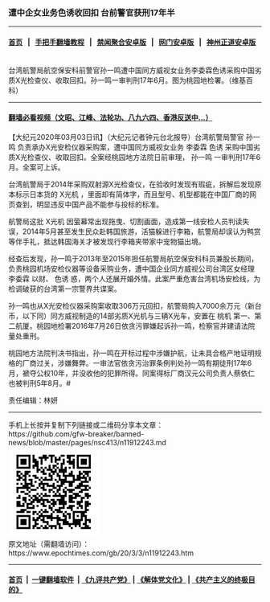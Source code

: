 ### 遭中企女业务色诱收回扣 台前警官获刑17年半
------------------------

#### [首页](https://github.com/gfw-breaker/banned-news/blob/master/README.md) &nbsp;&nbsp;|&nbsp;&nbsp; [手把手翻墙教程](https://github.com/gfw-breaker/guides/wiki) &nbsp;&nbsp;|&nbsp;&nbsp; [禁闻聚合安卓版](https://github.com/gfw-breaker/bn-android) &nbsp;&nbsp;|&nbsp;&nbsp; [网门安卓版](https://github.com/oGate2/oGate) &nbsp;&nbsp;|&nbsp;&nbsp; [神州正道安卓版](https://github.com/SzzdOgate/update) 



<div><img alt="" class="aligncenter wp-post-image" src="https://i.epochtimes.com/assets/uploads/2020/03/1805241127262378-600x400.jpg"/>
<div class="red16 caption">
 台湾航警局航空保安科前警官孙一鸣遭中国同方威视女业务李委霖色诱采购中国劣质X光检查仪、收取回扣。孙一鸣一审判刑17年6月。图为桃园地检署。（维基百科）
</div>
</div><hr/>

#### [翻墙必看视频（文昭、江峰、法轮功、八九六四、香港反送中...）](https://github.com/gfw-breaker/banned-news/blob/master/pages/link3.md)

<div><p>
 【大纪元2020年03月03日讯】（大纪元记者钟元台北报导）台湾航警局警官
 <ok href="https://www.epochtimes.com/gb/tag/%E5%AD%99%E4%B8%80%E9%B8%A3.html">
  孙一鸣
 </ok>
 负责承办X光安检仪器采购案，遭中国同方威视女业务
 <ok href="https://www.epochtimes.com/gb/tag/%E6%9D%8E%E5%A7%94%E9%9C%96.html">
  李委霖
 </ok>
 <ok href="https://www.epochtimes.com/gb/tag/%E8%89%B2%E8%AF%B1.html">
  色诱
 </ok>
 采购中国劣质X光检查仪、收取回扣。全案经桃园地方法院日前审理，
 <ok href="https://www.epochtimes.com/gb/tag/%E5%AD%99%E4%B8%80%E9%B8%A3.html">
  孙一鸣
 </ok>
 一审判刑17年6月。全案可上诉。
</p>
<p>
 台湾航警局于2014年采购双射源X光检查仪，在验收时发现有瑕疵，拆解后发现原本标示日本货的
 <ok href="https://www.epochtimes.com/gb/tag/x%E5%85%89%E6%9C%BA.html">
  X光机
 </ok>
 ，里面却有简体字，而且型号、机型都能在中国厂商的网页查到，明显违反中国产品不能参与投标的标准。
</p>
<p>
 航警局这批
 <ok href="https://www.epochtimes.com/gb/tag/x%E5%85%89%E6%9C%BA.html">
  X光机
 </ok>
 因萤幕常出现拖曳、切割画面，造成第一线安检人员判读失误，2014年5月甚至发生民众赴韩国旅游，活猫躲进行李箱，航警局却误认为鸭赏等伴手礼，抵达韩国海关才被发现行李箱夹带家中宠物猫出境。
</p>
<p>
 经查后发现，孙一鸣于2013年至2015年担任航警局航空保安科科员兼股长期间，负责桃园机场安检仪器等设备采购业务，遭中国企业同方威视公司台湾区女经理
 <ok href="https://www.epochtimes.com/gb/tag/%E6%9D%8E%E5%A7%94%E9%9C%96.html">
  李委霖
 </ok>
 以财、
 <ok href="https://www.epochtimes.com/gb/tag/%E8%89%B2%E8%AF%B1.html">
  色诱
 </ok>
 惑，两个人还展开婚外情。此案严重危害台湾机场安检线，为检调破获的台湾第一宗警界共谍案。
</p>
<p>
 孙一鸣也从X光安检仪器采购案收取306万元回扣，航警局购入7000余万元（新台币，以下同）同方威视制造的14部劣质X光机与三辆X光车，安置在
 <ok href="https://www.epochtimes.com/gb/tag/%E6%A1%83%E6%9C%BA.html">
  桃机
 </ok>
 第一、第二航厦。桃园地检署2016年7月26日依贪污罪嫌起诉孙一鸣，检察官并建请法院量处重刑。
</p>
<p>
 桃园地方法院判决书指出，孙一鸣在开标过程中涉嫌护航，让未具合格产地证明规格的厂商过关，涉嫌舞弊。一审法官依贪污治罪条例判处孙一鸣有期徒刑17年6月，褫夺公权10年，并没收他的犯罪所得。同案得标厂商汉元公司负责人蔡依仁也被判刑5年8月。#
</p>
<p>
 责任编辑：林妍
</p>
</div>
<hr/>
手机上长按并复制下列链接或二维码分享本文章：<br/>
https://github.com/gfw-breaker/banned-news/blob/master/pages/nsc413/n11912243.md <br/>
<a href='https://github.com/gfw-breaker/banned-news/blob/master/pages/nsc413/n11912243.md'><img src='https://github.com/gfw-breaker/banned-news/blob/master/pages/nsc413/n11912243.md.png'/></a> <br/>
原文地址（需翻墙访问）：https://www.epochtimes.com/gb/20/3/3/n11912243.htm


------------------------
#### [首页](https://github.com/gfw-breaker/banned-news/blob/master/README.md) &nbsp;|&nbsp; [一键翻墙软件](https://github.com/gfw-breaker/nogfw/blob/master/README.md) &nbsp;| [《九评共产党》](https://github.com/gfw-breaker/9ping.md/blob/master/README.md#九评之一评共产党是什么) | [《解体党文化》](https://github.com/gfw-breaker/jtdwh.md/blob/master/README.md) | [《共产主义的终极目的》](https://github.com/gfw-breaker/gczydzjmd.md/blob/master/README.md)


<img src='http://gfw-breaker.win/banned-news/pages/nsc413/n11912243.md' width='0px' height='0px'/>